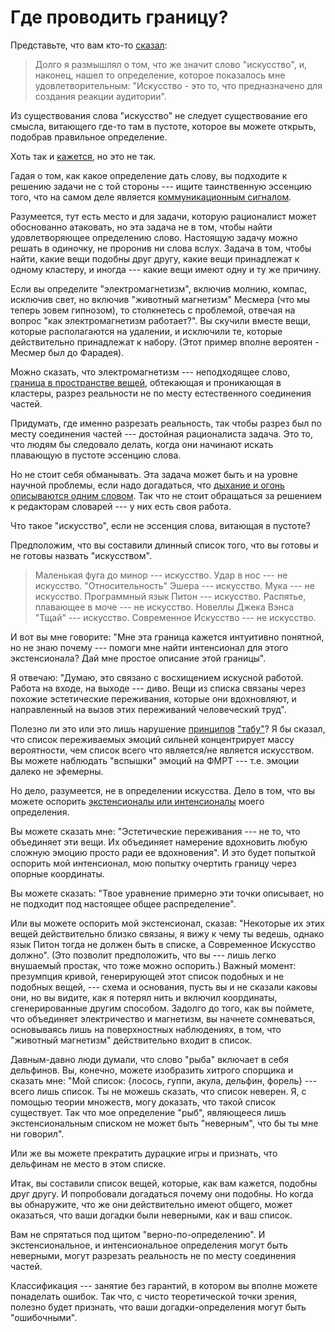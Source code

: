 # Где проводить границу?
Представьте, что вам кто-то [сказал](http://lesswrong.com/lw/nw/fallacies_of_compression/ia9):
[]()
<blockquote>
<em></em>  Долго я размышлял о том, что же значит слово "искусство", и, наконец, нашел то определение, которое показалось мне удовлетворительным: "Искусство - это то, что предназначено для создания реакции аудитории".</blockquote>

Из существования слова "искусство" не следует существование его смысла, витающего где-то там в пустоте, которое вы можете открыть, подобрав правильное определение.

Хоть так и [кажется](https://lesswrong.ru/w/%D0%9E%D1%89%D1%83%D1%82%D0%B8_%D1%81%D0%BC%D1%8B%D1%81%D0%BB), но это не так.

Гадая о том, как какое определение дать слову, вы подходите к решению задачи не с той стороны --- ищите таинственную эссенцию того, что на самом деле является [коммуникационным сигналом](https://lesswrong.ru/w/%D0%90%D1%80%D0%B3%D1%83%D0%BC%D0%B5%D0%BD%D1%82_%D0%BA_%D1%82%D1%80%D0%B0%D0%B4%D0%B8%D1%86%D0%B8%D0%BE%D0%BD%D0%BD%D0%BE%D0%BC%D1%83_%D0%BF%D0%BE%D0%BD%D0%B8%D0%BC%D0%B0%D0%BD%D0%B8%D1%8E).

Разумеется, тут есть место и для задачи, которую рационалист может обоснованно атаковать, но эта задача не в том, чтобы найти удовлетворяющее определению слово. Настоящую задачу можно решать в одиночку, не проронив ни слова вслух. Задача в том, чтобы найти, какие вещи подобны друг другу, какие вещи принадлежат к одному кластеру, и иногда --- какие вещи имеют одну и ту же причину.

Если вы определите "электромагнетизм", включив молнию, компас, исключив свет, но включив "животный магнетизм" Месмера (что мы теперь зовем гипнозом), то столкнетесь с проблемой, отвечая на вопрос "как электромагнетизм работает?". Вы скучили вместе вещи, которые располагаются на удалении, и исключили те, которые действительно принадлежат к набору. (Этот пример вполне вероятен - Месмер был до Фарадея).

Можно сказать, что электромагнетизм --- неподходящее слово, [граница в пространстве вещей](https://lesswrong.ru/w/%D0%9A%D0%BB%D0%B0%D1%81%D1%82%D0%B5%D1%80%D0%BD%D0%B0%D1%8F_%D1%81%D1%82%D1%80%D1%83%D0%BA%D1%82%D1%83%D1%80%D0%B0_%D0%BF%D1%80%D0%BE%D1%81%D1%82%D1%80%D0%B0%D0%BD%D1%81%D1%82%D0%B2%D0%B0_%D0%B2%D0%B5%D1%89%D0%B5%D0%B9), обтекающая и проникающая в кластеры, разрез реальности не по месту естественного соединения частей.

Придумать, где именно разрезать реальность, так чтобы разрез был по месту соединения частей --- достойная рационалиста задача. Это то, что людям бы следовало делать, когда они начинают искать плавающую в пустоте эссенцию слова.

Но не стоит себя обманывать. Эта задача может быть и на уровне научной проблемы, если надо догадаться, что [дыхание и огонь описываются одним словом](https://lesswrong.ru/w/%D0%95%D0%B4%D0%B8%D0%BD%D1%8B%D0%B9_%D0%BE%D0%B3%D0%BE%D0%BD%D1%8C). Так что не стоит обращаться за решением к редакторам словарей --- у них есть своя работа.

Что такое "искусство", если не эссенция слова, витающая в пустоте?

Предположим, что вы составили длинный список того, что вы готовы и не готовы назвать "искусством".

<blockquote>
<em></em>Маленькая фуга до минор --- искусство.
Удар в нос --- не искусство.
"Относительность" Эшера --- искусство.
Мука --- не искусство.
Программный язык Питон --- искусство.
Распятье, плавающее в моче --- не искусство.
Новеллы Джека Вэнса "Тщай" --- искусство.
Современное Искусство --- не искусство.</blockquote>

И вот вы мне говорите: "Мне эта граница кажется интуитивно понятной, но не знаю почему --- помоги мне найти интенсионал для этого экстенсионала? Дай мне простое описание этой границы".

Я отвечаю: "Думаю, это связано с восхищением искусной работой. Работа на входе, на выходе --- диво. Вещи из списка связаны через похожие эстетические переживания, которые они вдохновляют, и направленный на вызов этих переживаний человеческий труд".

Полезно ли это или это лишь нарушение [принципов](https://lesswrong.ru/w/%D0%97%D0%B0%D0%BC%D0%B5%D0%BD%D0%B8_%D1%81%D0%B8%D0%BC%D0%B2%D0%BE%D0%BB_%D0%BD%D0%B0_%D1%81%D1%83%D1%82%D1%8C) ["табу"](https://lesswrong.ru/w/%D0%A2%D0%B0%D0%B1%D1%83%D0%B8%D1%80%D1%83%D0%B9_%D1%81%D0%B2%D0%BE%D0%B8_%D1%81%D0%BB%D0%BE%D0%B2%D0%B0)? Я бы сказал, что список переживаемых эмоций сильней концентрирует массу вероятности, чем список всего что является/не является искусством. Вы можете наблюдать "вспышки" эмоций на ФМРТ --- т.е. эмоции далеко не эфемерны.

Но дело, разумеется, не в определении искусства. Дело в том, что вы можете оспорить [экстенсионалы или интенсионалы](https://lesswrong.ru/w/%D0%AD%D0%BA%D1%81%D1%82%D0%B5%D0%BD%D1%81%D0%B8%D0%BE%D0%BD%D0%B0%D0%BB%D1%8B_%D0%B8_%D0%B8%D0%BD%D1%82%D0%B5%D0%BD%D1%81%D0%B8%D0%BE%D0%BD%D0%B0%D0%BB%D1%8B) моего определения.

Вы можете сказать мне: "Эстетические переживания --- не то, что объединяет эти вещи. Их объединяет намерение вдохновить любую сложную эмоцию просто ради ее вдохновения". И это будет попыткой оспорить мой интенсионал, мою попытку очертить границу через опорные координаты. 

Вы можете сказать: "Твое уравнение примерно эти точки описывает, но не подходит под настоящее общее распределение".

Или вы можете оспорить мой экстенсионал, сказав: "Некоторые их этих вещей действительно близко связаны, я вижу к чему ты ведешь, однако язык Питон тогда не должен быть в списке, а Современное Искусство должно". (Это позволит предположить, что вы --- лишь легко внушаемый простак, что тоже можно оспорить.) Важный момент: презумпция кривой, генерирующей этот список подобных и не подобных вещей, --- схема и основания, пусть вы и не сказали каковы они, но вы видите, как я потерял нить и включил координаты, сгенерированные другим способом.
Задолго до того, как вы поймете, что объединяет электричество и магнетизм, вы начнете сомневаться, основываясь лишь на поверхностных наблюдениях, в том, что "животный магнетизм" действительно входит в список.

Давным-давно люди думали, что слово "рыба" включает в себя дельфинов. Вы, конечно, можете изобразить хитрого спорщика и сказать мне: "Мой список: {лосось, гуппи, акула, дельфин, форель} --- всего лишь список. Ты не можешь сказать, что список неверен. Я, с помощью теории множеств, могу доказать, что такой список существует. Так что мое определение "рыб", являющееся лишь экстенсиональным списком не может быть "неверным", что бы ты мне ни говорил".

Или же вы можете прекратить дурацкие игры и признать, что дельфинам не место в этом списке.

Итак, вы составили список вещей, которые, как вам кажется, подобны друг другу. И попробовали догадаться почему они подобны. Но когда вы обнаружите, что же они действительно имеют общего, может оказаться, что ваши догадки были неверными, как и ваш список.

Вам не спрятаться под щитом "верно-по-определению". И экстенсиональное, и интенсиональное определения могут быть неверными, могут разрезать реальность не по месту соединения частей.

Классификация --- занятие без гарантий, в котором вы вполне можете понаделать ошибок. Так что, с чисто теоретической точки зрения, полезно будет признать, что ваши догадки-определения могут быть "ошибочными".

